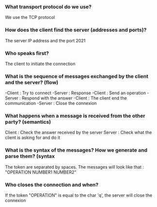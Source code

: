 ### What transport protocol do we use?
We use the TCP protocol
### How does the client find the server (addresses and ports)?
The server IP address and the port 2021
### Who speaks first?
The client to initiate the connection
### What is the sequence of messages exchanged by the client and the server? (flow)
-Client : Try to connect
-Server : Response 
-Client : Send an operation 
-Server : Respond with the answer
-Client : The client end the communication
-Server : Close the connexion
### What happens when a message is received from the other party? (semantics)
Client : Check the answer received by the server 
Server : Check what the client is asking for and do it
### What is the syntax of the messages? How we generate and parse them? (syntax
The token are separated by spaces.
The messages will look like that : "OPERATION NUMBER1 NUMBER2"
### Who closes the connection and when?
If the token "OPERATION" is equal to the char 'q', the server will close the connexion
